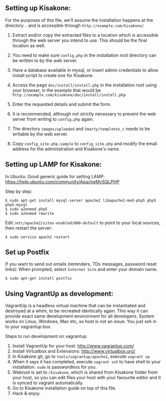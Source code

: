 Setting up Kisakone:
--------------------

For the purposes of this file, we'll assume the installation happens at the
directory `.` and is accessible through `http://example.com/kisakone/`

1. Extract and/or copy the extracted files to a location which is accessible
through the web server you intend to use. This should be the final location as well.

2. You need to make sure `config.php` in the installation root directory can be
written to by the web server.

3. Have a database available in mysql, or insert admin credentials to allow
install script to create one for Kisakone.

4. Access the page `doc/install/install.php` in the installation root using your browser,
in the example that would be `http://example.com/kisakone/doc/install/install.php`

5. Enter the requested details and submit the form.

6. It is recommended, although not strictly necessary to prevent the web
server from writing to `config.php` again.

7. The directory `images/uploaded` and `Smarty/templetes_c` needs to be
writable by the web server.

8. Copy `config_site.php.sample` to `config_site.php` and modify the email
address for the administration and Kisakone's name.


Setting up LAMP for Kisakone:
-----------------------------

In Ubuntu:
Good generic guide for setting LAMP:
https://help.ubuntu.com/community/ApacheMySQLPHP

Step by step:
```
$ sudo apt-get install mysql-server apache2 libapache2-mod-php5 php5 php5-mysql
$ sudo a2enmod php5
$ sudo a2enmod rewrite
```

Edit `/etc/apache2/sites-enabled/000-default` to point to your local sources,
then restart the server:

```
$ sudo service apach2 restart
```


Set up Postfix
--------------

If you want to send out emails (reminders, TDs messages, password reset links):
When prompted, select `Internet Site` and enter your domain name.

```
$ sudo apt-get install postfix
```


Using VagrantUp as development:
-------------------------------

VagrantUp is a headless virtual machine that can be instantiated and destroyed
at a whim, to be recreated identically again. This way it can provide exact same
development environment for all developers. System works on Linux, Windows, Mac
etc, so host is not an issue. You just ssh in to your vagrantup box.

Steps to run development on vagrantup:

1. Install VagrantUp for your host: http://www.vagrantup.com/
2. Install Virtualbox and Extensions: http://www.virtualbox.org/
3. In Kisakone git, go to `tools/vagrantup/apache2`, execute `vagrant up`
4. When it says it has completed, execute `vagrant ssh` to have shell to your
   installation. `sudo` is passwordless for you.
5. Webroot is set to `/kisakone`, which is shared from Kisakone folder from your host,
   so you can edit files your host with your favourite editor and it is synced
   to vagrant automatically.
6. Go to Kisakone installation guide on top of this file.
7. Hack & enjoy.
